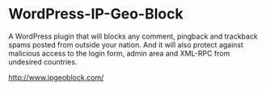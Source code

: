 # WordPress-IP-Geo-Block
A WordPress plugin that will blocks any comment, pingback and trackback spams  posted from outside your nation. And it will also protect against malicious  access to the login form, admin area and XML-RPC from undesired countries.

http://www.ipgeoblock.com/
